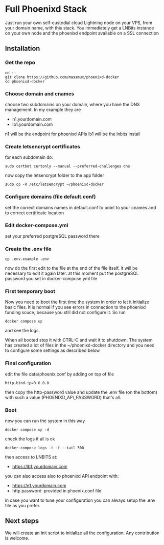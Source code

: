 # Full Phoenixd Stack

 Just run your own self-custodial cloud Lightning node on your VPS, from your domain name, with this stack. You immediately get a LNBits instance on your own node and the phoenixd endpoint available on a SSL connection


## Installation

### Get the repo

```
cd ~
git clone https://github.com/massmux/phoenixd-docker
cd phoenixd-docker
```

### Choose domain and cnames

choose two subdomains on your domain, where you have the DNS management. In my example they are

- n1.yourdomain.com
- lb1.yourdomain.com

n1 will be the endpoint for phoenixd APIs
lb1 will be the lnbits install

### Create letsencrypt certificates

for each subdomain do:

```
sudo certbot certonly --manual --preferred-challenges dns
```
now copy the letsencrypt folder to the app folder

```
sudo cp -R /etc/letsencrypt ~/phoenixd-docker
```

### Configure domains (file default.conf)

set the correct domains names in default.conf to point to your cnames and to correct certificate location

### Edit docker-compose.yml

set your preferred postgreSQL password there

### Create the .env file

```
cp .env.example .env
```

now do the first edit to the file at the end of the file itself. It will be necessary to edit it again later.
at this moment put the postgreSQL password you set in docker-compose.yml file

### First temporary boot

Now you need to boot the first time the system in order to let it initialize basic files. It is normal if you see errors in connection to the phoenixd funding souce, because you still did not configure it. So run

```
docker compose up
```
and see the logs.

When all booted stop it with CTRL-C and wait it to shutdown. The system has created a lot of files in the ~/phoenixd-docker directory and you need to configure some settings as described below

### Final configuration

edit the file data/phoenix.conf by adding on top of file

```
http-bind-ip=0.0.0.0
```

then copy the http-password value and update the .env file (on the bottom) with such a value (PHOENIXD_API_PASSWORD)
that's all.

### Boot

now you can run the system in this way

```
docker compose up -d
```

check the logs if all is ok

```
docker-compose logs -t -f --tail 300
```

then access to LNBITS at:

- https://lb1.yourdomain.com

you can also access also to phoenixd API endpoint with:

- https://n1.yourdomain.com
- http password: provided in phoenix.conf file

in case you want to tune your configuration you can always setup the .env file as you prefer.

## Next steps

We will create an init script to initialize all the configuration. Any contribution is welcome.

 
